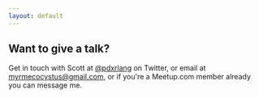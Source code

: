 ```yaml
---
layout: default
---
```


## Want to give a talk?

Get in touch with Scott at [@pdxrlang](https://twitter.com/pdxrlang) on Twitter, or email at [myrmecocystus@gmail.com](mailto:myrmecocystus@gmail.com), or if you're a Meetup.com member already you can message me.
